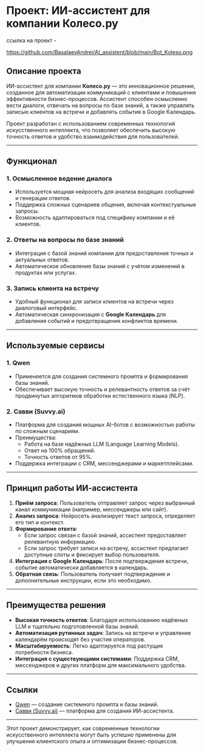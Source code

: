# Проект: ИИ-ассистент для компании Колесо.ру

ссылка на проект -




https://github.com/BasalaevAndrei/AI_assistent/blob/main/Bot_Koleso.png

## Описание проекта

ИИ-ассистент для компании **Колесо.ру** — это инновационное решение, созданное для автоматизации коммуникаций с клиентами и повышения эффективности бизнес-процессов. Ассистент способен осмысленно вести диалоги, отвечать на вопросы по базе знаний, а также управлять записью клиентов на встречи и добавлять события в Google Календарь.

Проект разработан с использованием современных технологий искусственного интеллекта, что позволяет обеспечить высокую точность ответов и удобство взаимодействия для пользователей.

---

## Функционал

### 1. **Осмысленное ведение диалога**
   - Используется мощная нейросеть для анализа входящих сообщений и генерации ответов.
   - Поддержка сложных сценариев общения, включая контекстуальные запросы.
   - Возможность адаптироваться под специфику компании и её клиентов.

### 2. **Ответы на вопросы по базе знаний**
   - Интеграция с базой знаний компании для предоставления точных и актуальных ответов.
   - Автоматическое обновление базы знаний с учётом изменений в продуктах или услугах.

### 3. **Запись клиента на встречу**
   - Удобный функционал для записи клиентов на встречи через диалоговый интерфейс.
   - Автоматическая синхронизация с **Google Календарь** для добавления событий и предотвращения конфликтов времени.

---

## Используемые сервисы

### 1. **Qwen**
   - Применяется для создания системного промпта и формирования базы знаний.
   - Обеспечивает высокую точность и релевантность ответов за счёт продвинутых алгоритмов обработки естественного языка (NLP).

### 2. **Савви (Suvvy.ai)**
   - Платформа для создания мощных AI-ботов с возможностью работы по сложным сценариям.
   - Преимущества:
     - Работа на базе надёжных LLM (Language Learning Models).
     - Ответ на 100% обращений.
     - Точность ответов от 95%.
   - Поддержка интеграции с CRM, мессенджерами и маркетплейсами.

---

## Принцип работы ИИ-ассистента

1. **Приём запроса**: Пользователь отправляет запрос через выбранный канал коммуникации (например, мессенджеры или сайт).
2. **Анализ запроса**: Нейросеть анализирует текст запроса, определяет его тип и контекст.
3. **Формирование ответа**:
   - Если запрос связан с базой знаний, ассистент предоставляет релевантную информацию.
   - Если запрос требует записи на встречу, ассистент предлагает доступные слоты и фиксирует выбор пользователя.
4. **Интеграция с Google Календарь**: После подтверждения встречи, событие автоматически добавляется в календарь.
5. **Обратная связь**: Пользователь получает подтверждение и дополнительные инструкции, если это необходимо.

---

## Преимущества решения

- **Высокая точность ответов**: Благодаря использованию надёжных LLM и тщательно подготовленной базы знаний.
- **Автоматизация рутинных задач**: Запись на встречи и управление календарём происходят без участия операторов.
- **Масштабируемость**: Легко адаптируется под растущие потребности бизнеса.
- **Интеграция с существующими системами**: Поддержка CRM, мессенджеров и других платформ для максимального удобства.

---

## Ссылки

- [Qwen](https://qwen.com/) — создание системного промпта и базы знаний.
- [Савви (Suvvy.ai)](https://suvvy.ai/) — платформа для создания ИИ-ассистента.

---

Этот проект демонстрирует, как современные технологии искусственного интеллекта могут быть успешно применены для улучшения клиентского опыта и оптимизации бизнес-процессов.
```
